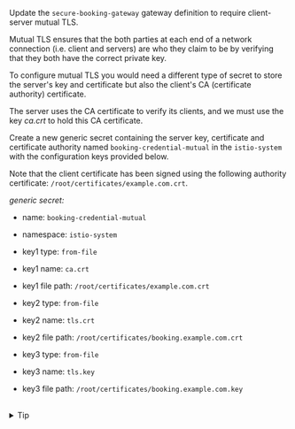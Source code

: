 Update the `secure-booking-gateway` gateway definition to require client-server mutual TLS.

Mutual TLS ensures that the both parties at each end of a network connection (i.e. client and servers)
are who they claim to be by verifying that they both have the correct private key.

To configure mutual TLS you would need a different type of secret to store the server's key and certificate but also
the client's CA (certificate authority) certificate.

The server uses the CA certificate to verify its clients, and we must use the key *ca.crt* to hold this CA certificate.

Create a new generic secret containing the server key, certificate and certificate authority
named `booking-credential-mutual` in the `istio-system` with the configuration keys provided below.

Note that the client certificate has been signed using the following
authority certificate: `/root/certificates/example.com.crt`.

*generic secret:*
* name: `booking-credential-mutual`
* namespace: `istio-system`

* key1 type: `from-file`
* key1 name: `ca.crt`
* key1 file path: `/root/certificates/example.com.crt`

* key2 type: `from-file`
* key2 name: `tls.crt`
* key2 file path: `/root/certificates/booking.example.com.crt`

* key3 type: `from-file`
* key3 name: `tls.key`
* key3 file path: `/root/certificates/booking.example.com.key`


<br>
<details><summary>Tip</summary>

```plain
kubectl create -n istio-system secret generic booking-credential-mutual \
  --from-file=tls.key=//TODO \
  --from-file=tls.crt=//TODO \
  --from-file=ca.crt=//TODO
```{{copy}}
</details>

<br>
<details><summary>Solution</summary>

```plain
kubectl create -n istio-system secret generic booking-credential-mutual \
  --from-file=tls.key=/root/certificates/booking.example.com.key \
  --from-file=tls.crt=/root/certificates/booking.example.com.crt \
  --from-file=ca.crt=/root/certificates/example.com.crt
```{{copy}}
</details>